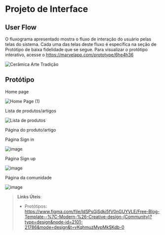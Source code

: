 
# Projeto de Interface

## User Flow
O fluxograma apresentado mostra o fluxo de interação do usuário pelas telas do sistema. Cada uma das telas deste fluxo é específica na seção de Protótipo de baixa fidelidade que se segue. Para visualizar o protótipo interativo, acesse o https://marvelapp.com/prototype/6he4h36

![Cerâmica Arte   Tradição](https://github.com/ICEI-PUC-Minas-PMV-ADS/pmv-ads-2024-1-e1-proj-web-t4-ceramica/assets/164776578/f91fda7c-1e27-406a-b3e1-cb7c2a9cdb18)




## Protótipo

Home page

![Home Page  (1)](https://github.com/ICEI-PUC-Minas-PMV-ADS/pmv-ads-2024-1-e1-proj-web-t4-ceramica/assets/29122909/76540e64-1260-488f-aa82-f453d7720d80)

Lista de produtos/artigos

![Lista de produtos](https://github.com/ICEI-PUC-Minas-PMV-ADS/pmv-ads-2024-1-e1-proj-web-t4-ceramica/assets/29122909/8fdd80d6-8646-404e-a1eb-c66a46c2a5f9)

Página do produto/artigo

Página Sign in

![image](https://github.com/ICEI-PUC-Minas-PMV-ADS/pmv-ads-2024-1-e1-proj-web-t4-ceramica/assets/29122909/b1716565-8008-4e40-999e-48db177bf1f2)

Página Sign up

![image](https://github.com/ICEI-PUC-Minas-PMV-ADS/pmv-ads-2024-1-e1-proj-web-t4-ceramica/assets/29122909/249f1d04-b6b6-4ba1-8fc8-1a49aa83aa2b)


Página da comunidade

![image](https://github.com/ICEI-PUC-Minas-PMV-ADS/pmv-ads-2024-1-e1-proj-web-t4-ceramica/assets/29122909/85c09913-17fa-4da2-916c-213cd7f8f3d6)



 
> **Links Úteis**:
> - Protótipos: https://www.figma.com/file/ldSPsGiSdki5fV0nGUYVLE/Free-Blog-Template--%7C-Modern-%26-Creative-design-(Community)?type=design&node-id=2101-21786&mode=design&t=vKqhmuzMypMkSKdb-0




